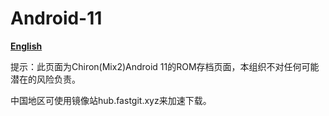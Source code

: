 # Android-11

[**English**](https://github.com/chiron-mix2/Android-11/READMEEN.md)

提示：此页面为Chiron(Mix2)Android 11的ROM存档页面，本组织不对任何可能潜在的风险负责。

中国地区可使用镜像站hub.fastgit.xyz来加速下载。
